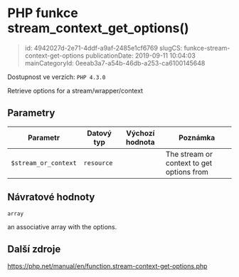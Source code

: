 PHP funkce stream_context_get_options()
================================

> id: 4942027d-2e71-4ddf-a9af-2485e1cf6769
> slugCS: funkce-stream-context-get-options
> publicationDate: 2019-09-11 10:04:03
> mainCategoryId: 0eeab3a7-a54b-46db-a253-ca6100145648

Dostupnost ve verzích: `PHP 4.3.0`

Retrieve options for a stream/wrapper/context


Parametry
--------------

| Parametr | Datový typ | Výchozí hodnota | Poznámka |
|-----|-----|-----|-----|
| `$stream_or_context` | `resource` |  | The stream or context to get options from |


Návratové hodnoty
----------------

`array`

an associative array with the options.

Další zdroje
------------

https://php.net/manual/en/function.stream-context-get-options.php
